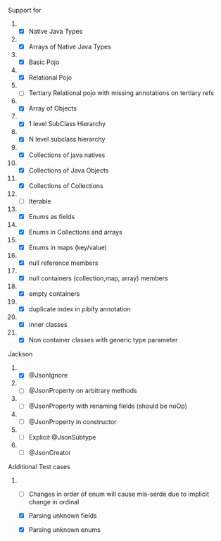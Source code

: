 Support for

1.
    - [x] Native Java Types
2.
    - [x] Arrays of Native Java Types
3.
    - [x] Basic Pojo
4.
    - [x] Relational Pojo
5.
    - [ ] Tertiary Relational pojo with missing annotations on tertiary refs
6.
    - [x] Array of Objects
7.
    - [x] 1 level SubClass Hierarchy
8.
    - [x] N level subclass hierarchy
9.
    - [x] Collections of java natives
10.
    - [x] Collections of Java Objects
11.
    - [x] Collections of Collections
12.
    - [ ] Iterable
13.
    - [x] Enums as fields
14.
    - [x] Enums in Collections and arrays
15.
    - [x] Enums in maps (key/value)
16.
    - [x] null reference members
17.
    - [x] null containers (collection,map, array) members
18.
    - [x] empty containers
19.
    - [x] duplicate index in pibify annotation
20.
    - [x] inner classes
21.
    - [x] Non container classes with generic type parameter

Jackson

1.
    - [x] @JsonIgnore
2.
    - [ ] @JsonProperty on arbitrary methods
3.
    - [ ] @JsonProperty with renaming fields (should be noOp)
4.
    - [ ] @JsonProperty in constructor
5.
    - [ ] Explicit @JsonSubtype
6.
    - [ ] @JsonCreator

Additional Test cases

1.
    - [ ] Changes in order of enum will cause mis-serde due to implicit change in ordinal
    - [x] Parsing unknown fields
    - [x] Parsing unknown enums

